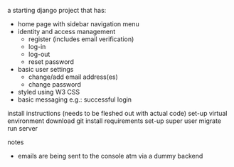 a starting django project that has:
- home page with sidebar navigation menu
- identity and access management
  - register (includes email verification)
  - log-in
  - log-out
  - reset password
- basic user settings
  - change/add email address(es)
  - change password
- styled using W3 CSS
- basic messaging e.g.: successful login


install instructions (needs to be fleshed out with actual code)
  set-up virtual environment
  download git
  install requirements
  set-up super user
  migrate
  run server

notes
- emails are being sent to the console atm via a dummy backend
